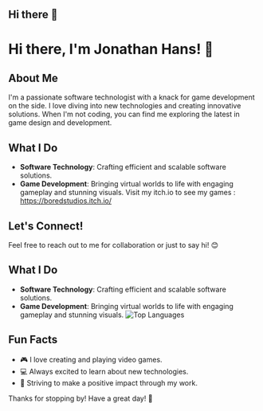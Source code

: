 ## Hi there 👋

# Hi there, I'm Jonathan Hans! 👋

## About Me
I'm a passionate software technologist with a knack for game development on the side. I love diving into new technologies and creating innovative solutions. When I'm not coding, you can find me exploring the latest in game design and development.

## What I Do
- **Software Technology**: Crafting efficient and scalable software solutions.
- **Game Development**: Bringing virtual worlds to life with engaging gameplay and stunning visuals. Visit my itch.io to see my games : https://boredstudios.itch.io/

## Let's Connect!
Feel free to reach out to me for collaboration or just to say hi! 😊

## What I Do
- **Software Technology**: Crafting efficient and scalable software solutions.
- **Game Development**: Bringing virtual worlds to life with engaging gameplay and stunning visuals.
![Top Languages](https://github-readme-stats.vercel.app/api/top-langs/?username=jonathanhans123&layout=compact&theme=radical)

## Fun Facts
- 🎮 I love creating and playing video games.
- 💻 Always excited to learn about new technologies.
- 🌟 Striving to make a positive impact through my work.

Thanks for stopping by! Have a great day! 🌟

